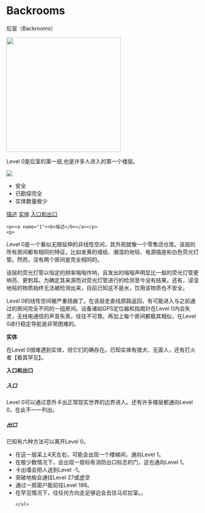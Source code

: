 # Backrooms
后室（Backrooms）
<!doctype html>
<html>
<head>
<meta charset="utf-8">
<title>Level 0: &quot;前厅&quot;</title>
	  <img width="300" src="https://kzxs.org.cn/images/1.jpg" />  
</head>

	
<body>
	<p>Level 0是后室的第一层,也是许多人进入的第一个楼层。</p>
	<img src="1/1.jpg">
	<ul><li>安全</li>
		<li>已勘探完全</li>
		<li>实体数量极少</li>
</ul>
<a href="#1">描述</a>
<a href="#2">实体</a>
<a href="#3">入口和出口</a>
	
	
	<p><a name="1"><b>描述</b></a></p>
	<p>
Level 0是一个看似无限延伸的非线性空间，其外观就像一个零售店仓库。该层的所有房间都有相同的特征，比如发黄的墙纸、潮湿的地毯、电源插座和白色荧光灯管。然而，没有两个房间是完全相同的。</p>

<p>该层的荧光灯管以恒定的频率嗡嗡作响，且发出的嗡嗡声明显比一般的荧光灯管更响亮、更刺耳。为确定其来源而对荧光灯管进行的检测至今没有结果。还有，浸湿地毯的物质始终无法被检测出来，目前已知这不是水，饮用该物质也不安全。</p>

<p>Level 0的线性空间被严重扭曲了。在该层走直线原路返回，有可能进入与之前通过的房间完全不同的一组房间。设备诸如GPS定位器和指南针在Level 0内会失灵，无线电通信的声音失真，往往不可靠。再加上每个房间都极其相似，在Level 0进行稳定导航是非常困难的。</p>
	<a name="2"><b>实体</b></a>
	<p>在Level 0很难遇到实体，但它们的确存在。已知实体有猎犬、无面人，还有打火者【极其罕见】。</p>
	<a name="3"><b>入口和出口</b></a>
	<h5>入口</h5>
	<p>Level 0可以通过意外卡出正常现实世界的边界进入。还有许多楼层都通向Level 0，在此不一一列出。</p>
	<h5>出口</h5>
	<p>已知有六种方法可以离开Level 0。</p>
<ul>
	<li>在这一层呆上4天左右，可能会出现一个楼梯间，通向Level 1。</li>
	<li>在极少数情况下，会出现一扇标有消防出口标志的门，这也通向Level 1。</li>
	<li>卡出墙会把人送到Level -1。</li>
	<li>突破地板会通往Level 27或虚空</li>
	<li>通过一扇窗户能前往Level 188。</li>
	<li>在罕见情况下，往任何方向走足够远会去往马尼拉室。。</li>
	
	</ul>




</body>
</html>
